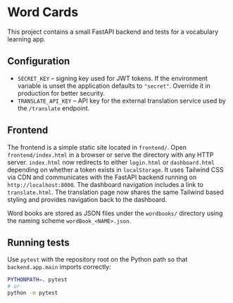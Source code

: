 # Word Cards

This project contains a small FastAPI backend and tests for a vocabulary learning app.

## Configuration

- `SECRET_KEY` – signing key used for JWT tokens. If the environment variable is unset the application defaults to `"secret"`. Override it in production for better security.
- `TRANSLATE_API_KEY` – API key for the external translation service used by the `/translate` endpoint.

## Frontend

The frontend is a simple static site located in `frontend/`.
Open `frontend/index.html` in a browser or serve the directory with any HTTP server.
`index.html` now redirects to either `login.html` or `dashboard.html` depending on
whether a token exists in `localStorage`.
It uses Tailwind CSS via CDN and communicates with the FastAPI backend running on
`http://localhost:8000`.
The dashboard navigation includes a link to `translate.html`. The translation page
now shares the same Tailwind based styling and provides navigation back to the dashboard.

Word books are stored as JSON files under the `wordbooks/` directory using the naming
scheme `wordBook_<NAME>.json`.

## Running tests

Use `pytest` with the repository root on the Python path so that
`backend.app.main` imports correctly:

```bash
PYTHONPATH=. pytest
# or
python -m pytest
```
